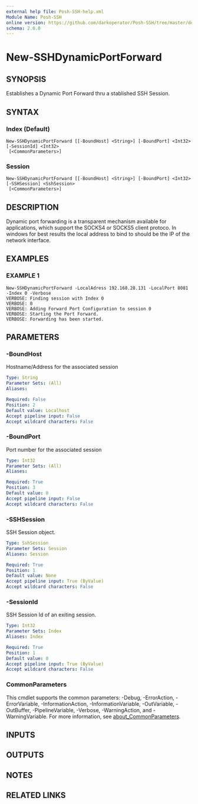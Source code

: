 ```yaml
---
external help file: Posh-SSH-help.xml
Module Name: Posh-SSH
online version: https://github.com/darkoperator/Posh-SSH/tree/master/docs
schema: 2.0.0
---
```


# New-SSHDynamicPortForward

## SYNOPSIS
Establishes a Dynamic Port Forward thru a stablished SSH Session.

## SYNTAX

### Index (Default)
```
New-SSHDynamicPortForward [[-BoundHost] <String>] [-BoundPort] <Int32> [-SessionId] <Int32>
 [<CommonParameters>]
```

### Session
```
New-SSHDynamicPortForward [[-BoundHost] <String>] [-BoundPort] <Int32> [-SSHSession] <SshSession>
 [<CommonParameters>]
```

## DESCRIPTION
Dynamic port forwarding is a transparent mechanism available for applications, which
support the SOCKS4 or SOCKS5 client protoco.
In windows for best results the local address
to bind to should be the IP of the network interface.

## EXAMPLES

### EXAMPLE 1
```
New-SSHDynamicPortForward -LocalAdress 192.168.28.131 -LocalPort 8081 -Index 0 -Verbose
VERBOSE: Finding session with Index 0
VERBOSE: 0
VERBOSE: Adding Forward Port Configuration to session 0
VERBOSE: Starting the Port Forward.
VERBOSE: Forwarding has been started.
```

## PARAMETERS

### -BoundHost
Hostname/Address for the associated session

```yaml
Type: String
Parameter Sets: (All)
Aliases:

Required: False
Position: 2
Default value: Localhost
Accept pipeline input: False
Accept wildcard characters: False
```

### -BoundPort
Port number for the associated session

```yaml
Type: Int32
Parameter Sets: (All)
Aliases:

Required: True
Position: 3
Default value: 0
Accept pipeline input: False
Accept wildcard characters: False
```

### -SSHSession
SSH Session object.

```yaml
Type: SshSession
Parameter Sets: Session
Aliases: Session

Required: True
Position: 1
Default value: None
Accept pipeline input: True (ByValue)
Accept wildcard characters: False
```

### -SessionId
SSH Session Id of an exiting session.

```yaml
Type: Int32
Parameter Sets: Index
Aliases: Index

Required: True
Position: 1
Default value: 0
Accept pipeline input: True (ByValue)
Accept wildcard characters: False
```

### CommonParameters
This cmdlet supports the common parameters: -Debug, -ErrorAction, -ErrorVariable, -InformationAction, -InformationVariable, -OutVariable, -OutBuffer, -PipelineVariable, -Verbose, -WarningAction, and -WarningVariable. For more information, see [about_CommonParameters](http://go.microsoft.com/fwlink/?LinkID=113216).

## INPUTS

## OUTPUTS

## NOTES

## RELATED LINKS
